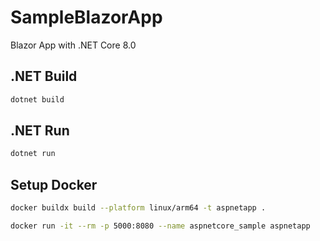 # SampleBlazorApp

Blazor App with .NET Core 8.0

## .NET Build

```bash
dotnet build
```

## .NET Run

```bash
dotnet run
```

## Setup Docker

```bash
docker buildx build --platform linux/arm64 -t aspnetapp .
```

```bash
docker run -it --rm -p 5000:8080 --name aspnetcore_sample aspnetapp
```
